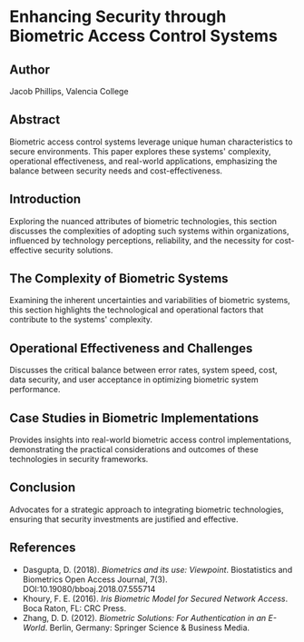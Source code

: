 # Enhancing Security through Biometric Access Control Systems

## Author
Jacob Phillips, Valencia College

## Abstract
Biometric access control systems leverage unique human characteristics to secure environments. This paper explores these systems' complexity, operational effectiveness, and real-world applications, emphasizing the balance between security needs and cost-effectiveness.

## Introduction
Exploring the nuanced attributes of biometric technologies, this section discusses the complexities of adopting such systems within organizations, influenced by technology perceptions, reliability, and the necessity for cost-effective security solutions.

## The Complexity of Biometric Systems
Examining the inherent uncertainties and variabilities of biometric systems, this section highlights the technological and operational factors that contribute to the systems' complexity.

## Operational Effectiveness and Challenges
Discusses the critical balance between error rates, system speed, cost, data security, and user acceptance in optimizing biometric system performance.

## Case Studies in Biometric Implementations
Provides insights into real-world biometric access control implementations, demonstrating the practical considerations and outcomes of these technologies in security frameworks.

## Conclusion
Advocates for a strategic approach to integrating biometric technologies, ensuring that security investments are justified and effective.

## References
- Dasgupta, D. (2018). *Biometrics and its use: Viewpoint*. Biostatistics and Biometrics Open Access Journal, 7(3). DOI:10.19080/bboaj.2018.07.555714
- Khoury, F. E. (2016). *Iris Biometric Model for Secured Network Access*. Boca Raton, FL: CRC Press.
- Zhang, D. D. (2012). *Biometric Solutions: For Authentication in an E-World*. Berlin, Germany: Springer Science & Business Media.
